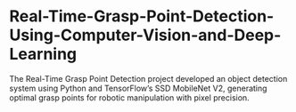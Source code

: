 # Real-Time-Grasp-Point-Detection-Using-Computer-Vision-and-Deep-Learning
The Real-Time Grasp Point Detection project developed an object detection system using Python and TensorFlow’s SSD MobileNet V2, generating optimal grasp points for robotic manipulation with pixel precision.
